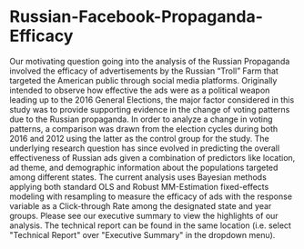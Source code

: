 # Russian-Facebook-Propaganda-Efficacy
Our motivating question going into the analysis of the Russian Propaganda involved the efficacy of advertisements by the Russian “Troll” Farm that targeted the American public through social media platforms. Originally intended to observe how effective the ads were as a political weapon leading up to the 2016 General Elections, the major factor considered in this study was to provide supporting evidence in the change of voting patterns due to the Russian propaganda. In order to analyze a change in voting patterns, a comparison was drawn from the election cycles during both 2016 and 2012 using the latter as the control group for the study. The underlying research question has since evolved in predicting the overall effectiveness of Russian ads given a combination of predictors like location, ad theme, and demographic information about the populations targeted among different states. The current analysis uses Bayesian methods applying both standard OLS and Robust MM-Estimation fixed-effects modeling with resampling to measure the efficacy of ads with the response variable as a Click-through Rate among the designated state and year groups. Please see our executive summary to view the highlights of our analysis. The technical report can be found in the same location (i.e. select "Technical Report" over "Executive Summary" in the dropdown menu).
